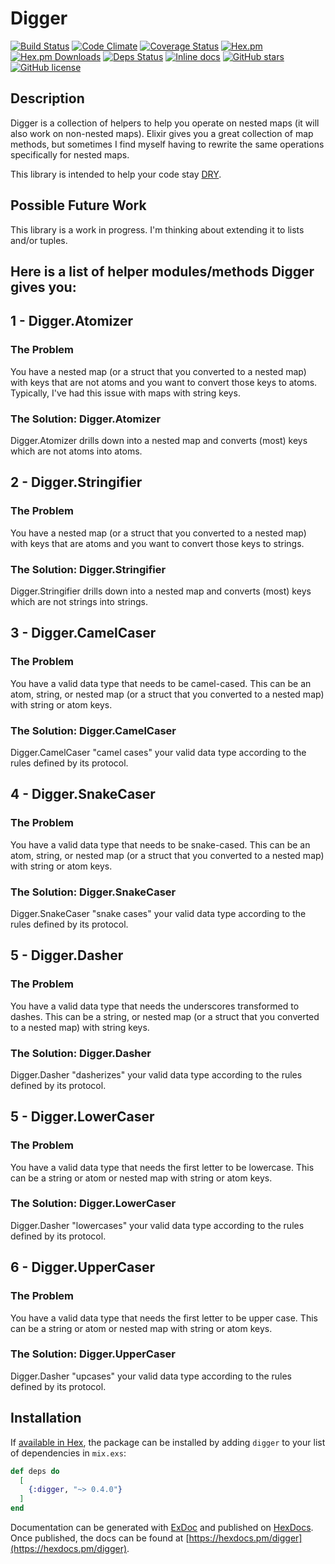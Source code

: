 # Digger

[![Build Status](https://travis-ci.org/treble37/digger.svg?branch=master)](https://travis-ci.org/treble37/digger)
[![Code Climate](https://codeclimate.com/github/treble37/digger/badges/gpa.svg)](https://codeclimate.com/github/treble37/digger)
[![Coverage Status](https://coveralls.io/repos/github/treble37/digger/badge.svg)](https://coveralls.io/github/treble37/digger)
[![Hex.pm](https://img.shields.io/hexpm/v/digger.svg)](https://hex.pm/packages/digger)
[![Hex.pm Downloads](https://img.shields.io/hexpm/dt/digger.svg)](https://hex.pm/packages/digger)
[![Deps Status](https://beta.hexfaktor.org/badge/all/github/treble37/digger.svg)](https://beta.hexfaktor.org/github/treble37/digger)
[![Inline docs](http://inch-ci.org/github/treble37/digger.svg?branch=master)](http://inch-ci.org/github/treble37/digger)
[![GitHub stars](https://img.shields.io/github/stars/treble37/digger.svg)](https://github.com/treble37/digger/stargazers)
[![GitHub license](https://img.shields.io/badge/license-MIT-blue.svg)](https://raw.githubusercontent.com/treble37/digger/master/LICENSE)

## Description

Digger is a collection of helpers to help you operate on nested maps (it will also work on non-nested maps). Elixir gives you a great collection of map methods, but sometimes I find myself having to rewrite the same operations specifically for nested maps.

This library is intended to help your code stay [DRY](https://en.wikipedia.org/wiki/Don%27t_repeat_yourself).

## Possible Future Work

This library is a work in progress. I'm thinking about extending it to lists and/or tuples.

## Here is a list of helper modules/methods Digger gives you:

## 1 - Digger.Atomizer

### The Problem

You have a nested map (or a struct that you converted to a nested map) with keys that are not atoms and you want to convert those keys to atoms. Typically, I've had this issue with maps with string keys.

### The Solution: Digger.Atomizer

Digger.Atomizer drills down into a nested map and converts (most) keys which are not atoms into atoms.

## 2 - Digger.Stringifier

### The Problem

You have a nested map (or a struct that you converted to a nested map) with keys that are atoms and you want to convert those keys to strings.

### The Solution: Digger.Stringifier

Digger.Stringifier drills down into a nested map and converts (most) keys which are not strings into strings.

## 3 - Digger.CamelCaser

### The Problem

You have a valid data type that needs to be camel-cased. This can be an atom, string, or nested map (or a struct that you converted to a nested map) with string or atom keys.

### The Solution: Digger.CamelCaser

Digger.CamelCaser "camel cases" your valid data type according to the rules defined by its protocol.

## 4 - Digger.SnakeCaser

### The Problem

You have a valid data type that needs to be snake-cased. This can be an atom, string, or nested map (or a struct that you converted to a nested map) with string or atom keys.

### The Solution: Digger.SnakeCaser

Digger.SnakeCaser "snake cases" your valid data type according to the rules defined by its protocol.

## 5 - Digger.Dasher

### The Problem

You have a valid data type that needs the underscores transformed to dashes. This can be a string, or nested map (or a struct that you converted to a nested map) with string keys.

### The Solution: Digger.Dasher

Digger.Dasher "dasherizes" your valid data type according to the rules defined by its protocol.

## 5 - Digger.LowerCaser

### The Problem

You have a valid data type that needs the first letter to be lowercase. This can be a string or atom or nested map with string or atom keys.

### The Solution: Digger.LowerCaser

Digger.Dasher "lowercases" your valid data type according to the rules defined by its protocol.

## 6 - Digger.UpperCaser

### The Problem

You have a valid data type that needs the first letter to be upper case. This can be a string or atom or nested map with string or atom keys.

### The Solution: Digger.UpperCaser

Digger.Dasher "upcases" your valid data type according to the rules defined by its protocol.

## Installation

If [available in Hex](https://hex.pm/docs/publish), the package can be installed
by adding `digger` to your list of dependencies in `mix.exs`:

```elixir
def deps do
  [
    {:digger, "~> 0.4.0"}
  ]
end
```

Documentation can be generated with [ExDoc](https://github.com/elixir-lang/ex_doc)
and published on [HexDocs](https://hexdocs.pm). Once published, the docs can
be found at [https://hexdocs.pm/digger](https://hexdocs.pm/digger).

